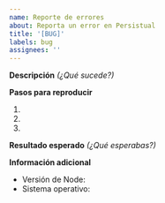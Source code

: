 ```yaml
---
name: Reporte de errores
about: Reporta un error en Persistual
title: '[BUG]'
labels: bug
assignees: ''
---
```


**Descripción**
_(¿Qué sucede?)_

**Pasos para reproducir**

1.
2.
3.

**Resultado esperado**
_(¿Qué esperabas?)_

**Información adicional**

- Versión de Node:
- Sistema operativo:
